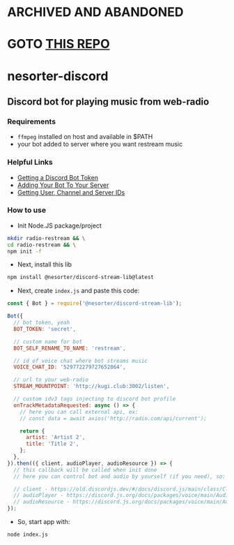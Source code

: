 # ARCHIVED AND ABANDONED
# GOTO [THIS REPO](https://github.com/nesorter/monorepo/tree/main/packages/discord-stream-lib#readme)

# nesorter-discord
## Discord bot for playing music from web-radio

### Requirements
- `ffmpeg` installed on host and available in $PATH
- your bot added to server where you want restream music

### Helpful Links
- [Getting a Discord Bot Token](https://github.com/moonstar-x/discord-downtime-notifier/wiki/Getting-a-Discord-Bot-Token)
- [Adding Your Bot To Your Server](https://github.com/moonstar-x/discord-downtime-notifier/wiki/Adding-Your-Bot-To-Your-Server)
- [Getting User, Channel and Server IDs](https://github.com/moonstar-x/discord-downtime-notifier/wiki/Getting-User,-Channel-and-Server-IDs)
### How to use

- Init Node.JS package/project
```bash
mkdir radio-restream && \
cd radio-restream && \
npm init -f
```

- Next, install this lib
```bash
npm install @nesorter/discord-stream-lib@latest
```

- Next, create `index.js` and paste this code:
```js
const { Bot } = require('@nesorter/discord-stream-lib');

Bot({
  // bot token, yeah
  BOT_TOKEN: 'secret', 

  // custom name for bot
  BOT_SELF_RENAME_TO_NAME: 'restream', 

  // id of voice chat where bot streams music
  VOICE_CHAT_ID: '529772279727652864', 

  // url to your web-radio
  STREAM_MOUNTPOINT: 'http://kugi.club:3002/listen',

  // custom idv3 tags injecting to discord bot profile
  onTrackMetadataRequested: async () => {
    // here you can call external api, ex:
    // const data = await axios('http://radio.com/api/current');

    return {
      artist: 'Artist 2',
      title: 'Title 2',
    };
  },
}).then(({ client, audioPlayer, audioResource }) => {
  // this callback will be called when init done
  // here you can control bot and audio by yourself (if you need), so:

  // client - https://old.discordjs.dev/#/docs/discord.js/main/class/Client
  // audioPlayer - https://discord.js.org/docs/packages/voice/main/AudioPlayer:Class
  // audioResource - https://discord.js.org/docs/packages/voice/main/AudioResource:Class
});
```

- So, start app with:
```bash
node index.js
```

